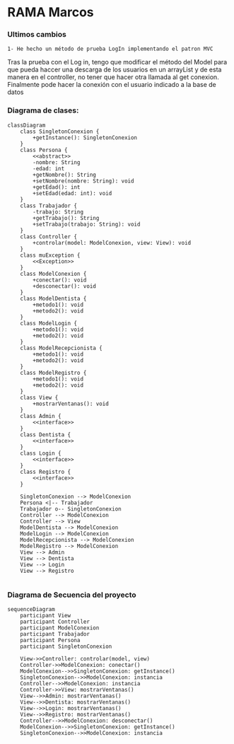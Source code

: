 # RAMA Marcos


###  Ultimos cambios


    1- He hecho un método de prueba LogIn implementando el patron MVC  
    
Tras la prueba con el Log in, tengo que modificar el método del Model para que pueda haccer una descarga de los usuarios en un arrayList
y de esta manera en el controller, no tener que hacer otra llamada al get conexion.
Finalmente pode hacer la conexión con el usuario indicado a la base de datos

### Diagrama de clases:


```mermaid
classDiagram
    class SingletonConexion {
        +getInstance(): SingletonConexion
    }
    class Persona {
        <<abstract>>
        -nombre: String
        -edad: int
        +getNombre(): String
        +setNombre(nombre: String): void
        +getEdad(): int
        +setEdad(edad: int): void
    }
    class Trabajador {
        -trabajo: String
        +getTrabajo(): String
        +setTrabajo(trabajo: String): void
    }
    class Controller {
        +controlar(model: ModelConexion, view: View): void
    }
    class muException {
        <<Exception>>
    }
    class ModelConexion {
        +conectar(): void
        +desconectar(): void
    }
    class ModelDentista {
        +metodo1(): void
        +metodo2(): void
    }
    class ModelLogin {
        +metodo1(): void
        +metodo2(): void
    }
    class ModelRecepcionista {
        +metodo1(): void
        +metodo2(): void
    }
    class ModelRegistro {
        +metodo1(): void
        +metodo2(): void
    }
    class View {
        +mostrarVentanas(): void
    }
    class Admin {
        <<interface>>
    }
    class Dentista {
        <<interface>>
    }
    class Login {
        <<interface>>
    }
    class Registro {
        <<interface>>
    }

    SingletonConexion --> ModelConexion
    Persona <|-- Trabajador
    Trabajador o-- SingletonConexion
    Controller --> ModelConexion
    Controller --> View
    ModelDentista --> ModelConexion
    ModelLogin --> ModelConexion
    ModelRecepcionista --> ModelConexion
    ModelRegistro --> ModelConexion
    View --> Admin
    View --> Dentista
    View --> Login
    View --> Registro


```

### Diagrama de Secuencia del proyecto


````mermaid
sequenceDiagram
    participant View
    participant Controller
    participant ModelConexion
    participant Trabajador
    participant Persona
    participant SingletonConexion

    View->>Controller: controlar(model, view)
    Controller->>ModelConexion: conectar()
    ModelConexion-->>SingletonConexion: getInstance()
    SingletonConexion-->>ModelConexion: instancia
    Controller-->>ModelConexion: instancia
    Controller->>View: mostrarVentanas()
    View-->>Admin: mostrarVentanas()
    View-->>Dentista: mostrarVentanas()
    View-->>Login: mostrarVentanas()
    View-->>Registro: mostrarVentanas()
    Controller-->>ModelConexion: desconectar()
    ModelConexion-->>SingletonConexion: getInstance()
    SingletonConexion-->>ModelConexion: instancia


````

